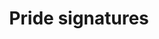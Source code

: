---
layout: tools/new-post
title: "Pride signatures"
excerpt: "Use this tool to create an email signature for PrideON."
tool-type: email-signatures
permalink: /tools/create-pride-on-email-signature
redirect_to:
- https://www.civilservice.lgbt/email-signatures/pride-on
---